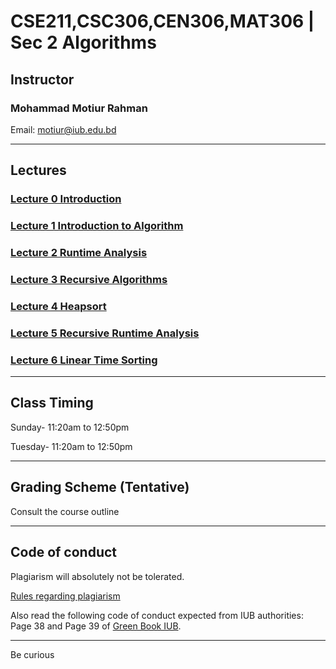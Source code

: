 # CSE211,CSC306,CEN306,MAT306 | Sec 2 Algorithms 

## Instructor
### Mohammad Motiur Rahman
Email: motiur@iub.edu.bd
* * *

## Lectures

### [Lecture 0 Introduction](https://docs.google.com/presentation/d/122dASDvKv-0vbwAWQUJcUTDo6oysnvg4nAyLGaV0ABA/edit?usp=sharing)
### [Lecture 1 Introduction to Algorithm](https://docs.google.com/presentation/d/1Favd9zoMswD1XJpuLT-Pd04KZjOFL6s7WpO-sQoO40w/edit?usp=sharing)
### [Lecture 2 Runtime Analysis](https://docs.google.com/presentation/d/1MBy5wbiG0PirY5j9-MGkyJJX0-JBImcG0vcD1aIP0yg/edit?usp=sharing)
### [Lecture 3 Recursive Algorithms](https://docs.google.com/presentation/d/1NRq1C68hhvVOxyFnvv6ObrL-gj-YfF4UkhcpFuM8xlo/edit?usp=sharing)
### [Lecture 4 Heapsort](https://docs.google.com/presentation/d/1g12GTFSvO1vVQUZMKirOoxqjbFo-u7H7ENgfp8vnM0Y/edit?usp=sharing)
### [Lecture 5 Recursive Runtime Analysis](https://docs.google.com/presentation/d/1kLu24lhGt4D-c0s9AiWQ0IwJ31McHdc-lfyVMO6c2Es/edit?usp=sharing)
### [Lecture 6 Linear Time Sorting](https://docs.google.com/presentation/d/124DhsKT7ow3j6afk1oSuZKHyky-I_pVFm6vIFIvseFQ/edit?usp=sharing)


* * *
## Class Timing

Sunday- 11:20am to 12:50pm

Tuesday- 11:20am to 12:50pm

* * *
## Grading Scheme (Tentative)

Consult the course outline

* * *
## Code of conduct
Plagiarism will absolutely not be tolerated.

[Rules regarding plagiarism](https://www.plagiarism.org/article/what-is-plagiarism)

Also read the following code of conduct expected from IUB authorities: Page 38 and Page 39 of [Green Book IUB](http://www.iub.edu.bd/files/GreenBook_Autumn22.pdf).

* * *   


Be curious

